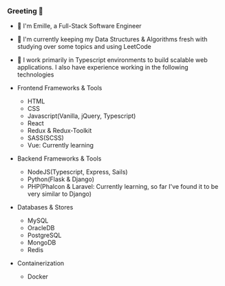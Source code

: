 ### Greeting 👋

- :rocket: I'm Emille, a Full-Stack Software Engineer
- :seedling: I'm currently keeping my Data Structures & Algorithms fresh with studying over some topics and using LeetCode  
- :telescope: I work primarily in Typescript environments to build scalable web applications. I also have experience working in the following technologies

- Frontend Frameworks & Tools
  - HTML
  - CSS
  - Javascript(Vanilla, jQuery, Typescript)
  - React
  - Redux & Redux-Toolkit
  - SASS(SCSS)
  - Vue: Currently learning
  
- Backend Frameworks & Tools
  - NodeJS(Typescript, Express, Sails)
  - Python(Flask & Django)
  - PHP(Phalcon & Laravel: Currently learning, so far I've found it to be very similar to Django)

- Databases & Stores
  - MySQL
  - OracleDB
  - PostgreSQL
  - MongoDB
  - Redis

- Containerization
  - Docker

<!--
**Emille1723/Emille1723** is a ✨ _special_ ✨ repository because its `README.md` (this file) appears on your GitHub profile.

Here are some ideas to get you started:

- 🔭 I’m currently working on ...
- 🌱 I’m currently learning ...
- 👯 I’m looking to collaborate on ...
- 🤔 I’m looking for help with ...
- 💬 Ask me about ...
- 📫 How to reach me: ...
- 😄 Pronouns: ...
- ⚡ Fun fact: ...
-->
